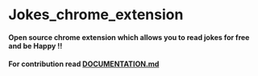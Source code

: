 # Jokes_chrome_extension
#### Open source chrome extension which allows you to read jokes for free and be Happy !!
#### For contribution read [DOCUMENTATION.md](https://github.com/Himanshunitrr/Jokes_chrome_extension/blob/master/CONTRIBUTION.md)
